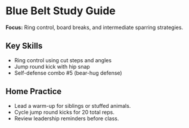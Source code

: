 ﻿# Blue Belt Study Guide

**Focus:** Ring control, board breaks, and intermediate sparring strategies.

## Key Skills
- Ring control using cut steps and angles
- Jump round kick with hip snap
- Self-defense combo #5 (bear-hug defense)

## Home Practice
- Lead a warm-up for siblings or stuffed animals.
- Cycle jump round kicks for 20 total reps.
- Review leadership reminders before class.

